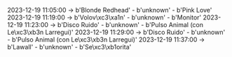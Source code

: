 2023-12-19 11:05:00 -> b'Blonde Redhead' - b'unknown' - b'Pink Love'
2023-12-19 11:19:00 -> b'Volov\xc3\xa1n' - b'unknown' - b'Monitor'
2023-12-19 11:23:00 -> b'Disco Ruido' - b'unknown' - b'Pulso Animal (con Le\xc3\xb3n Larregui)'
2023-12-19 11:29:00 -> b'Disco Ruido' - b'unknown' - b'Pulso Animal (con Le\xc3\xb3n Larregui)'
2023-12-19 11:37:00 -> b'Lawall' - b'unknown' - b'Se\xc3\xb1orita'
